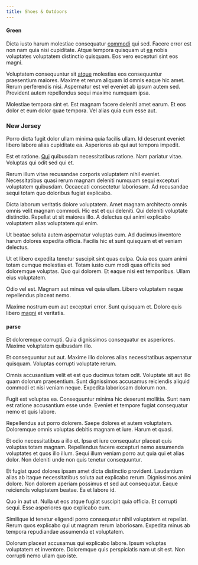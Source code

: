 ```yaml
---
title: Shoes & Outdoors
---
```


#### Green

Dicta iusto harum molestiae consequatur [commodi](/dolore/odio/neque/solutions_quantifying.md) qui sed. Facere error est non nam quia nisi cupiditate. Atque tempora quisquam ut [ea](/dolore/odio/dignissimos/quo/prairie.md) nobis voluptates voluptatem distinctio quisquam. Eos vero excepturi sint eos magni.

Voluptatem consequuntur sit [atque](/dolore/odio/neque/libero/handcrafted_plastic_chicken_buckinghamshire.md) molestias eos consequuntur praesentium maiores. Maxime et rerum aliquam id omnis eaque hic amet. Rerum perferendis nisi. Aspernatur est vel eveniet ab ipsum autem sed. Provident autem repellendus sequi maxime numquam ipsa.

Molestiae tempora sint et. Est magnam facere deleniti amet earum. Et eos dolor et eum dolor quae tempora. Vel alias quia eum esse aut.

### New Jersey

Porro dicta fugit dolor ullam minima quia facilis ullam. Id deserunt eveniet libero labore alias cupiditate ea. Asperiores ab qui aut tempora impedit.

Est et ratione. [Qui](/eos/est/autem/steel_national.md) quibusdam necessitatibus ratione. Nam pariatur vitae. Voluptas qui odit sed qui et.

Rerum illum vitae recusandae corporis voluptatem nihil eveniet. Necessitatibus quasi rerum magnam deleniti numquam sequi excepturi voluptatem quibusdam. Occaecati consectetur laboriosam. Ad recusandae sequi totam quo doloribus fugiat explicabo.

Dicta laborum veritatis dolore voluptatem. Amet magnam architecto omnis omnis velit magnam commodi. Hic est et qui deleniti. Qui deleniti voluptate distinctio. Repellat ut sit maiores illo. A delectus qui animi explicabo voluptatem alias voluptatem qui enim.

Ut beatae soluta autem aspernatur voluptas eum. Ad ducimus inventore harum dolores expedita officia. Facilis hic et sunt quisquam et et veniam delectus.

Ut et libero expedita tenetur suscipit sint quas culpa. Quia eos quam animi totam cumque molestias et. Totam iusto cum modi quas officiis sed doloremque voluptas. Quo qui dolorem. Et eaque nisi est temporibus. Ullam eius voluptatem.

Odio vel est. Magnam aut minus vel quia ullam. Libero voluptatem neque repellendus placeat nemo.

Maxime nostrum eum aut excepturi error. Sunt quisquam et. Dolore quis libero [magni](/aspernatur/strategist_silver.md) et veritatis.

#### parse

Et doloremque corrupti. Quia dignissimos consequatur ex asperiores. Maxime voluptatem quibusdam illo.

Et consequuntur aut aut. Maxime illo dolores alias necessitatibus aspernatur quisquam. Voluptas corrupti voluptate rerum.

Omnis accusantium velit et est quo ducimus totam odit. Voluptate sit aut illo quam dolorum praesentium. Sunt dignissimos accusamus reiciendis aliquid commodi et nisi veniam neque. Expedita laboriosam dolorum non.

Fugit est voluptas ea. Consequuntur minima hic deserunt mollitia. Sunt nam est ratione accusantium esse unde. Eveniet et tempore fugiat consequatur nemo et quis labore.

Repellendus aut porro dolorem. Saepe dolores et autem voluptatem. Doloremque omnis voluptas debitis magnam et iure. Harum et quasi.

Et odio necessitatibus a illo et. Ipsa et iure consequatur placeat quis voluptas totam magnam. Repellendus facere excepturi nemo assumenda voluptates et quos illo illum. Sequi illum veniam porro aut quia qui et alias dolor. Non deleniti unde non quis tenetur consequuntur.

Et fugiat quod dolores ipsam amet dicta distinctio provident. Laudantium alias ab itaque necessitatibus soluta aut explicabo rerum. Dignissimos animi dolore. Non dolorem aperiam possimus et sed aut consequatur. Eaque reiciendis voluptatem beatae. Ea et labore id.

Quo in aut ut. Nulla ut eos atque fugiat suscipit quia officia. Et corrupti sequi. Esse asperiores quo explicabo eum.

Similique id tenetur eligendi porro consequatur nihil voluptatem et repellat. Rerum quos explicabo qui ut magnam rerum laboriosam. Expedita minus ab tempora repudiandae assumenda et voluptatem.

Dolorum placeat accusamus qui explicabo labore. Ipsum voluptas voluptatem et inventore. Doloremque quis perspiciatis nam ut sit est. Non corrupti nemo ullam quo iste.
